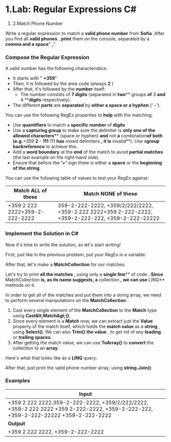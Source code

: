 ﻿# 1.Lab: Regular Expressions C#


1. 2.Match Phone Number

Write a regular expression to match a **valid phone number** from **Sofia**. After you find all **valid phones** , **print** them on the console, separated by a **comma and a space**&quot; **,**&quot;.

### Compose the Regular Expression

A valid number has the following characteristics:

- It starts with &quot; **+359**&quot;
- Then, it is followed by the area code (always **2** )
- After that, it&#39;s followed by the **number** itself:
  - The number consists of **7 digits** (separated in **two**** groups **of** 3 **and** 4 ****digits** respectively).
- The different **parts** are **separated** by **either a space or a hyphen** (&#39; **-**&#39;).

You can use the following RegEx properties to **help** with the matching:

- Use **quantifiers** to match a **specific number** of **digits**
- Use a **capturing group** to make sure the delimiter is **only one of the allowed characters**** (space or hyphen) **and** not **a** combination**of both (e.g.**+359 ****2**** - ****111**** 111 **has** mixed delimiters **, it is** invalid**). Use a**group backreference** to achieve this.
- Add a **word boundary** at the **end** of the match to avoid **partial matches** (the last example on the right-hand side).
- Ensure that before the **&#39;+&#39;** sign there is either a **space** or the **beginning of the string**.

You can use the following table of values to test your RegEx against:

| **Match ALL of these** | **Match NONE of these** |
| --- | --- |
| +359 2 222 2222+359-2-222-2222 | 359-2-222-2222, +359/2/222/2222, +359-2 222 2222+359 2-222-2222, +359-2-222-222, +359-2-222-22222 |

### Implement the Solution in C#

Now it&#39;s time to write the solution, so let&#39;s start writing!

First, just like in the previous problem, put your RegEx in a variable:

After that, let&#39;s make a **MatchCollection** for our matches:

Let&#39;s try to print **all the matches** , using only a **single line**** of code **. Since** MatchCollection **is, as its name suggests, a** collection **, we can use** LINQ** methods on it.

In order to get all of the matches and put them into a string array, we need to perform several manipulations on the **MatchCollection** :

1. Cast every single element of the **MatchCollection** to the **Match** type using **Cast\&lt;Match\&gt;()**.
2. Since every element is a **Match** now, we can extract just the **Value** property of the match itself, which holds the **match value** as a **string** , using **Select()**. We can also **Trim()**  **the value** , to get rid of any **leading** or **trailing spaces**.
3. After getting the match value, we can use **ToArray()** to **convert** the collection to an **array**.

Here&#39;s what that looks like as a **LINQ** query:

After that, just print the valid phone number array, using **string.Join()**:

### Examples

| **Input** |
| --- |
| +359 2 222 2222,359-2-222-2222, +359/2/222/2222, +359-2 222 2222 +359 2-222-2222, +359-2-222-222, +359-2-222-22222 +359-2-222-2222 |
| **Output** |
| +359 2 222 2222, +359-2-222-2222 |

